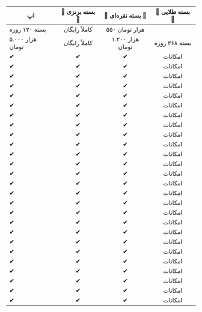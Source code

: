 | اپ | 🥉 بسته برنزی 🥉 | 🥈 بسته نقره‌ای 🥈 | 🥇 بسته طلایی 🥇 |
| ---- | :----: | :----: | :----: |
| بسته ۱۲۰ روزه | کاملاً رایگان | ۵۵۰ هزار تومان |   |
| ۵.۰۰۰ هزار تومان | کاملاً رایگان | ۱.۲۰۰ هزار تومان | بسته ۳۶۸ روزه |
| ✔ | ✔ | ✔ | امکانات|
| ✔ | ✔ | ✔ | امکانات|
| ✔ | ✔ | ✔ | امکانات|
| ✔ | ✔ | ✔ | امکانات|
| ✔ | ✔ | ✔ | امکانات|
| ✔ | ✔ | ✔ | امکانات|
| ✔ | ✔ | ✔ | امکانات|
| ✔ | ✔ | ✔ | امکانات|
| ✔ | ✔ | ✔ | امکانات|
| ✔ | ✔ | ✔ | امکانات|
| ✔ | ✔ | ✔ | امکانات|
| ✔ | ✔ | ✔ | امکانات|
| ✔ | ✔ | ✔ | امکانات|
| ✔ | ✔ | ✔ | امکانات|
| ✔ | ✔ | ✔ | امکانات|
| ✔ | ✔ | ✔ | امکانات|
| ✔ | ✔ | ✔ | امکانات|
| ✔ | ✔ | ✔ | امکانات|
| ✔ | ✔ | ✔ | امکانات|
| ✔ | ✔ | ✔ | امکانات|
| ✔ | ✔ | ✔ | امکانات|
| ✔ | ✔ | ✔ | امکانات|
| ✔ | ✔ | ✔ | امکانات|
| ✔ | ✔ | ✔ | امکانات|
| ✔ | ✔ | ✔ | امکانات|
| ✔ | ✔ | ✔ | امکانات|
